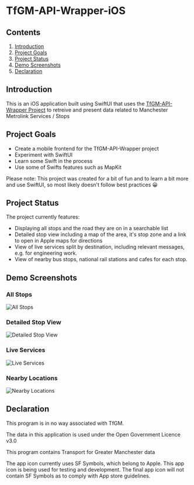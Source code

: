 # TfGM-API-Wrapper-iOS

## Contents
1. [Introduction](#introduction)
2. [Project Goals](#project-goals)
3. [Project Status](#project-status)
4. [Demo Screenshots](#demo-screenshots)
5. [Declaration](#declaration)


## Introduction
This is an iOS application built using SwiftUI that uses the [TfGM-API-Wrapper Project](https://github.com/dave-t-c/TfGM-API-Wrapper) to retreive and present data related to Manchester Metrolink Services / Stops

## Project Goals
- Create a mobile frontend for the TfGM-API-Wrapper project
- Experiment with SwiftUI
- Learn some Swift in the process
- Use some of Swifts features such as MapKit

Please note: This project was created for a bit of fun and to learn a bit more and use SwiftUI, so most likely doesn't follow best practices 😀

## Project Status
The project currently features:
- Displaying all stops and the road they are on in a searchable list
- Detailed stop view including a map of the area, it's stop zone and a link to open in Apple maps for directions
- View of live services split by destination, including relevant messages, e.g. for engineering work.
- View of nearby bus stops, national rail stations and cafes for each stop.

## Demo Screenshots
### All Stops
![All Stops](/Demo-Screenshots/all-stops.png)

### Detailed Stop View
![Detailed Stop View](/Demo-Screenshots/stop-info.png)

### Live Services
![Live Services](/Demo-Screenshots/live-services.png)

### Nearby Locations
![Nearby Locations](/Demo-Screenshots/nearby.png)

## Declaration
This program is in no way associated with TfGM.

The data in this application is used under the Open Government Licence v3.0

This program contains Transport for Greater Manchester data

The app icon currently uses SF Symbols, which belong to Apple. This app icon is being used for testing and development. The final app icon will not contain SF Symbols as to comply with App store guidelines. 
